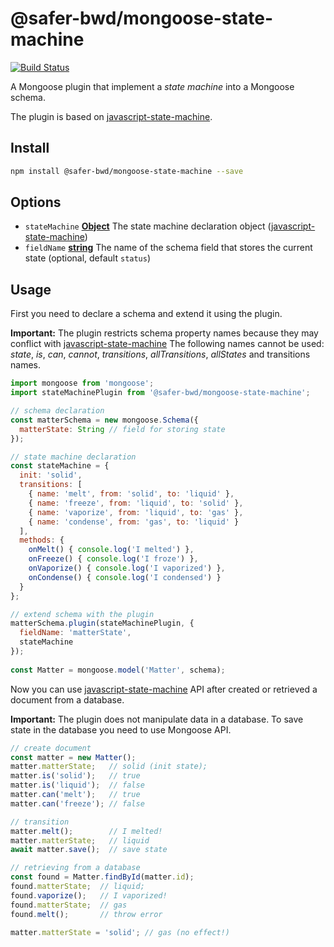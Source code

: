 # @safer-bwd/mongoose-state-machine
[![Build Status](https://travis-ci.com/safer-bwd/mongoose-state-machine.svg?branch=master)](https://travis-ci.com/safer-bwd/mongoose-state-machine)

A Mongoose plugin that implement a *state machine* into a Mongoose schema. 

The plugin is based on [javascript-state-machine](https://github.com/jakesgordon/javascript-state-machine).

## Install

```sh
npm install @safer-bwd/mongoose-state-machine --save
```

## Options

-   `stateMachine` **[Object](https://developer.mozilla.org/en-US/docs/Web/JavaScript/Reference/Global_Objects/Object)** The state machine declaration object ([javascript-state-machine](https://github.com/jakesgordon/javascript-state-machine))
-   `fieldName` **[string](https://developer.mozilla.org/en-US/docs/Web/JavaScript/Reference/Global_Objects/String)** The name of the schema field that stores the current state (optional, default `status`)

## Usage

First you need to declare a schema and extend it using the plugin.

**Important:**
The plugin restricts schema property names because they may conflict with [javascript-state-machine](https://github.com/jakesgordon/javascript-state-machine)
The following names cannot be used: *state*, *is*, *can*, *cannot*, *transitions*, *allTransitions*, *allStates* and transitions names.

```javascript
import mongoose from 'mongoose';
import stateMachinePlugin from '@safer-bwd/mongoose-state-machine';

// schema declaration
const matterSchema = new mongoose.Schema({ 
  matterState: String // field for storing state 
});

// state machine declaration
const stateMachine = {
  init: 'solid',
  transitions: [
    { name: 'melt', from: 'solid', to: 'liquid' },
    { name: 'freeze', from: 'liquid', to: 'solid' },
    { name: 'vaporize', from: 'liquid', to: 'gas' },
    { name: 'condense', from: 'gas', to: 'liquid' }
  ],
  methods: {
    onMelt() { console.log('I melted') },
    onFreeze() { console.log('I froze') },
    onVaporize() { console.log('I vaporized') },
    onCondense() { console.log('I condensed') }
  }
};

// extend schema with the plugin
matterSchema.plugin(stateMachinePlugin, { 
  fieldName: 'matterState', 
  stateMachine 
});
  
const Matter = mongoose.model('Matter', schema);
```

Now you can use [javascript-state-machine](https://github.com/jakesgordon/javascript-state-machine) API after created or retrieved a document from a database.

**Important:**
The plugin does not manipulate data in a database. To save state in the database you need to use Mongoose API.

```javascript
// create document
const matter = new Matter();
matter.matterState;   // solid (init state);
matter.is('solid');   // true
matter.is('liquid');  // false
matter.can('melt');   // true
matter.can('freeze'); // false

// transition
matter.melt();        // I melted!
matter.matterState;   // liquid 
await matter.save();  // save state

// retrieving from a database
const found = Matter.findById(matter.id);
found.matterState;  // liquid;
found.vaporize();   // I vaporized!
found.matterState;  // gas
found.melt();       // throw error

matter.matterState = 'solid'; // gas (no effect!)
```
